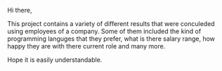 Hi there, 

This project contains a variety of different results that were conculeded using employees of a company. 
Some of them included the kind of programming languges that they prefer, what is there salary range, how happy they are with there current role and many more. 

Hope it is easily understandable. 
